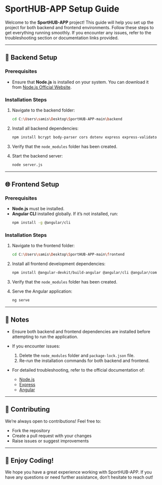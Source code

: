 # SportHUB-APP Setup Guide

Welcome to the **SportHUB-APP** project! This guide will help you set up the project for both backend and frontend environments. Follow these steps to get everything running smoothly. If you encounter any issues, refer to the troubleshooting section or documentation links provided.

---

## 🚀 Backend Setup

### Prerequisites
- Ensure that **Node.js** is installed on your system. You can download it from [Node.js Official Website](https://nodejs.org/).

### Installation Steps

1. Navigate to the backend folder:
   ```bash
   cd C:\Users\samis\Desktop\SportHUB-APP-main\backend
   ```

2. Install all backend dependencies:
   ```bash
   npm install bcrypt body-parser cors dotenv express express-validator jsonwebtoken mongoose multer
   ```

3. Verify that the `node_modules` folder has been created.

4. Start the backend server:
   ```bash
   node server.js
   ```

---

## 🌐 Frontend Setup

### Prerequisites
- **Node.js** must be installed.
- **Angular CLI** installed globally. If it’s not installed, run:
  ```bash
  npm install -g @angular/cli
  ```

### Installation Steps

1. Navigate to the frontend folder:
   ```bash
   cd C:\Users\samis\Desktop\SportHUB-APP-main\frontend
   ```

2. Install all frontend development dependencies:
   ```bash
   npm install @angular-devkit/build-angular @angular/cli @angular/compiler-cli @types/jasmine jasmine-core karma karma-chrome-launcher karma-coverage karma-jasmine karma-jasmine-html-reporter typescript --save-dev
   ```

3. Verify that the `node_modules` folder has been created.

4. Serve the Angular application:
   ```bash
   ng serve
   ```

---

## 📌 Notes

- Ensure both backend and frontend dependencies are installed before attempting to run the application.
- If you encounter issues:
  1. Delete the `node_modules` folder and `package-lock.json` file.
  2. Re-run the installation commands for both backend and frontend.

- For detailed troubleshooting, refer to the official documentation of:
  - [Node.js](https://nodejs.org/)
  - [Express](https://expressjs.com/)
  - [Angular](https://angular.io/)

---

## 🤝 Contributing
We’re always open to contributions! Feel free to:
- Fork the repository
- Create a pull request with your changes
- Raise issues or suggest improvements

---

## 🎉 Enjoy Coding!
We hope you have a great experience working with SportHUB-APP. If you have any questions or need further assistance, don’t hesitate to reach out!

